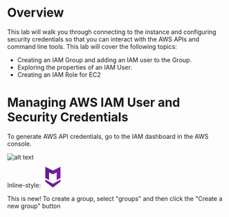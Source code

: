 
# Overview

This lab will walk you through connecting to the instance and configuring security credentials so that you can interact with the AWS APIs and command line tools.  This lab will cover the following topics:
* Creating an IAM Group and adding an IAM user to the Group.
* Exploring the properties of an IAM User.
* Creating an IAM Role for EC2

# Managing AWS IAM User and Security Credentials

To generate AWS API credentials, go to the IAM dashboard in the AWS console.

![alt text](https://github.com/skinnytimmy/aws-security-labs-bkk/blob/master/Module-1/Security-Fundamentals/images/image1.png "test")

Inline-style: 
![alt text](https://github.com/adam-p/markdown-here/raw/master/src/common/images/icon48.png "Logo Title Text 1")


This is new! To create a group, select "groups" and then click the "Create a new group" button

<second pic>
